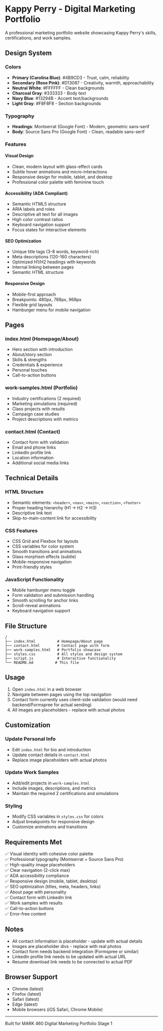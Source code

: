 # Kappy Perry - Digital Marketing Portfolio

A professional marketing portfolio website showcasing Kappy Perry's skills, certifications, and work samples.

## Design System

### Colors
- **Primary (Carolina Blue)**: #4B9CD3 - Trust, calm, reliability
- **Secondary (Rose Pink)**: #D13087 - Creativity, warmth, approachability  
- **Neutral White**: #FFFFFF - Clean backgrounds
- **Charcoal Gray**: #333333 - Body text
- **Navy Blue**: #13294B - Accent text/backgrounds
- **Light Gray**: #F8F8F8 - Section backgrounds

### Typography
- **Headings**: Montserrat (Google Font) - Modern, geometric sans-serif
- **Body**: Source Sans Pro (Google Font) - Clean, readable sans-serif

### Features

#### Visual Design
- Clean, modern layout with glass-effect cards
- Subtle hover animations and micro-interactions
- Responsive design for mobile, tablet, and desktop
- Professional color palette with feminine touch

#### Accessibility (ADA Compliant)
- Semantic HTML5 structure
- ARIA labels and roles
- Descriptive alt text for all images
- High color contrast ratios
- Keyboard navigation support
- Focus states for interactive elements

#### SEO Optimization
- Unique title tags (3-8 words, keyword-rich)
- Meta descriptions (120-160 characters)
- Optimized H1/H2 headings with keywords
- Internal linking between pages
- Semantic HTML structure

#### Responsive Design
- Mobile-first approach
- Breakpoints: 480px, 768px, 968px
- Flexible grid layouts
- Hamburger menu for mobile navigation

## Pages

### index.html (Homepage/About)
- Hero section with introduction
- About/story section
- Skills & strengths
- Credentials & experience
- Personal touches
- Call-to-action buttons

### work-samples.html (Portfolio)
- Industry certifications (2 required)
- Marketing simulations (required)
- Class projects with results
- Campaign case studies
- Project descriptions with metrics

### contact.html (Contact)
- Contact form with validation
- Email and phone links
- LinkedIn profile link
- Location information
- Additional social media links

## Technical Details

### HTML Structure
- Semantic elements: `<header>`, `<nav>`, `<main>`, `<section>`, `<footer>`
- Proper heading hierarchy (H1 → H2 → H3)
- Descriptive link text
- Skip-to-main-content link for accessibility

### CSS Features
- CSS Grid and Flexbox for layouts
- CSS variables for color system
- Smooth transitions and animations
- Glass morphism effects (subtle)
- Mobile-responsive navigation
- Print-friendly styles

### JavaScript Functionality
- Mobile hamburger menu toggle
- Form validation and submission handling
- Smooth scrolling for anchor links
- Scroll-reveal animations
- Keyboard navigation support

## File Structure

```
/
├── index.html          # Homepage/About page
├── contact.html        # Contact page with form
├── work-samples.html   # Portfolio showcase
├── styles.css          # All styles and design system
├── script.js           # Interactive functionality
└── README.md          # This file
```

## Usage

1. Open `index.html` in a web browser
2. Navigate between pages using the top navigation
3. Contact form currently uses client-side validation (would need backend/Formspree for actual sending)
4. All images are placeholders - replace with actual photos

## Customization

### Update Personal Info
- Edit `index.html` for bio and introduction
- Update contact details in `contact.html`
- Replace image placeholders with actual photos

### Update Work Samples
- Add/edit projects in `work-samples.html`
- Include images, descriptions, and metrics
- Maintain the required 2 certifications and simulations

### Styling
- Modify CSS variables in `styles.css` for colors
- Adjust breakpoints for responsive design
- Customize animations and transitions

## Requirements Met

✅ Visual identity with cohesive color palette  
✅ Professional typography (Montserrat + Source Sans Pro)  
✅ High-quality image placeholders  
✅ Clear navigation (2-click max)  
✅ ADA accessibility compliance  
✅ Responsive design (mobile, tablet, desktop)  
✅ SEO optimization (titles, meta, headers, links)  
✅ About page with personality  
✅ Contact form with LinkedIn link  
✅ Work samples with results  
✅ Call-to-action buttons  
✅ Error-free content  

## Notes

- All contact information is placeholder - update with actual details
- Images are placeholder divs - replace with real photos
- Contact form needs backend integration (Formspree or similar)
- LinkedIn profile link needs to be updated with actual URL
- Resume download link needs to be connected to actual PDF

## Browser Support

- Chrome (latest)
- Firefox (latest)
- Safari (latest)
- Edge (latest)
- Mobile browsers (iOS Safari, Chrome Mobile)

---

Built for MARK 460 Digital Marketing Portfolio Stage 1

